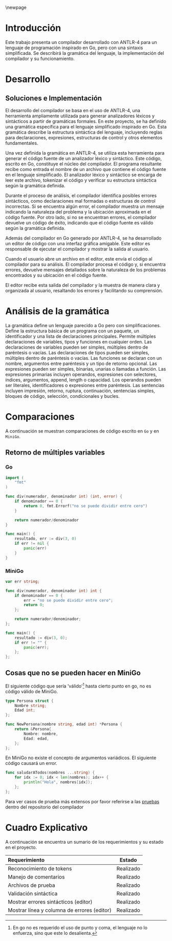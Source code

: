\newpage

# Introducción

Este trabajo presenta un compilador desarrollado con ANTLR-4 para un lenguaje de
programación inspirado en Go, pero con una sintaxis simplificada. Se describirá la
gramática del lenguaje, la implementación del compilador y su funcionamiento.

# Desarrollo

## Soluciones e Implementación

El desarrollo del compilador se basa en el uso de ANTLR-4, una herramienta
ampliamente utilizada para generar analizadores léxicos y sintácticos a partir de
gramáticas formales. En este proyecto, se ha definido una gramática específica para
el lenguaje simplificado inspirado en Go. Esta gramática describe la estructura
sintáctica del lenguaje, incluyendo reglas para declaraciones, expresiones,
estructuras de control y otros elementos fundamentales.

Una vez definida la gramática en ANTLR-4, se utiliza esta herramienta para generar el
código fuente de un analizador léxico y sintáctico. Este código, escrito en Go,
constituye el núcleo del compilador. El programa resultante recibe como entrada el
nombre de un archivo que contiene el código fuente en el lenguaje simplificado. El
analizador léxico y sintáctico se encarga de leer este archivo, tokenizar el código y
verificar su estructura sintáctica según la gramática definida.

Durante el proceso de análisis, el compilador identifica posibles errores
sintácticos, como declaraciones mal formadas o estructuras de control incorrectas. Si
se encuentra algún error, el compilador muestra un mensaje indicando la naturaleza
del problema y la ubicación aproximada en el código fuente. Por otro lado, si no se
encuentran errores, el compilador devuelve un código de éxito, indicando que el
código fuente es válido según la gramática definida.

Además del compilador en Go generado por ANTLR-4, se ha desarrollado un editor de
código con una interfaz gráfica amigable. Este editor es responsable de ejecutar el
compilador y mostrar la salida al usuario.

Cuando el usuario abre un archivo en el editor, este envía el código al compilador
para su análisis. El compilador procesa el código y, si encuentra errores, devuelve
mensajes detallados sobre la naturaleza de los problemas encontrados y su ubicación
en el código fuente.

El editor recibe esta salida del compilador y la muestra de manera clara y organizada
al usuario, resaltando los errores y facilitando su comprensión. 

# Análisis de la gramática

La gramática define un lenguaje parecido a Go pero con simplificaciones. Define la
estructura básica de un programa con un paquete, un identificador y una lista de
declaraciones principales. Permite múltiples declaraciones de variables, tipos y
funciones en cualquier orden. Las declaraciones de variables pueden ser simples,
múltiples dentro de paréntesis o vacías. Las declaraciones de tipos pueden ser
simples, múltiples dentro de paréntesis o vacías. Las funciones se declaran con un
nombre, argumentos entre paréntesis y un tipo de retorno opcional. Las expresiones
pueden ser simples, binarias, unarias o llamadas a función. Las expresiones primarias
incluyen operandos, expresiones con selectores, índices, argumentos, append, length o
capacidad. Los operandos pueden ser literales, identificadores o expresiones entre
paréntesis. Las sentencias incluyen impresión, retorno, ruptura, continuación,
sentencias simples, bloques de código, selección, condicionales y bucles.

<!-- ## Root -->

<!-- La regla root define la estructura básica del programa, que consiste en un paquete -->
<!-- seguido de un identificador y una lista de declaraciones principales -->
<!-- (topDeclarationList). -->

<!-- ## Declaraciones principales (topDeclarationList) -->

<!-- Esta regla permite la presencia de múltiples declaraciones de variables, tipos y -->
<!-- funciones en cualquier orden. -->

<!-- ## Declaración de variables (variableDecl) -->

<!-- Esta regla define la sintaxis para la declaración de variables. Puede ser una -->
<!-- declaración de una sola variable con tipo y valor (VAR singleVarDecl SEMICOLON), una -->
<!-- declaración de múltiples variables dentro de paréntesis (VAR LEFTPARENTHESIS -->
<!-- innerVarDecls RIGHTPARENTHESIS SEMICOLON) o una declaración de variables vacía (VAR -->
<!-- LEFTPARENTHESIS RIGHTPARENTHESIS SEMICOLON). -->

<!-- ## Declaración de tipos (typeDecl) -->

<!-- Esta regla define la sintaxis para la declaración de tipos. Puede ser una declaración -->
<!-- de un solo tipo (TYPE singleTypeDecl SEMICOLON), una declaración de múltiples tipos -->
<!-- dentro de paréntesis (TYPE LEFTPARENTHESIS innerTypeDecls RIGHTPARENTHESIS SEMICOLON) -->
<!-- o una declaración de tipos vacía (TYPE LEFTPARENTHESIS RIGHTPARENTHESIS SEMICOLON). -->

<!-- ## Declaración de funciones (funcDecl) -->

<!-- Esta regla define la sintaxis para la declaración de funciones. Consiste en una -->
<!-- declaración frontal de función (funcFrontDecl) seguida de un bloque de código (block) -->
<!-- y un punto y coma. -->

<!-- ## Declaración frontal de función (funcFrontDecl) -->

<!-- Esta regla define la sintaxis para la declaración frontal de una función, que incluye -->
<!-- el nombre de la función, los argumentos entre paréntesis (funcArgsDecls) y el tipo de -->
<!-- retorno opcional (declType). -->

<!-- ## Argumentos de función (funcArgsDecls) -->

<!-- Esta regla define la sintaxis para los argumentos de una función, que consiste en una -->
<!-- lista de declaraciones de variables sin expresiones (singleVarDeclNoExps) separadas -->
<!-- por comas. -->

<!-- ## Tipos de declaración (declType) -->

<!-- Esta regla define la sintaxis para los tipos de declaración, que puede ser un tipo -->
<!-- entre paréntesis (LEFTPARENTHESIS declType RIGHTPARENTHESIS), un identificador -->
<!-- (IDENTIFIER), un tipo de slice (sliceDeclType), un tipo de array (arrayDeclType) o un -->
<!-- tipo de estructura (structDeclType). -->

<!-- ## Expresiones (expression) -->

<!-- Esta regla define la sintaxis para las expresiones en el lenguaje. Puede ser una -->
<!-- expresión primaria (primaryExpression), una expresión binaria (expression op -->
<!-- expression), una expresión unaria (op expression), o una llamada a función -->
<!-- (identifierList arguments). -->

<!-- ## Expresiones primarias (primaryExpression) -->

<!-- Esta regla define la sintaxis para las expresiones primarias, que pueden ser un -->
<!-- operando (operand), una expresión con selector (primaryExpression selector), una -->
<!-- expresión con índice (primaryExpression index), una expresión con argumentos -->
<!-- (primaryExpression arguments), una expresión de append (appendExpression), una -->
<!-- expresión de length (lengthExpression) o una expresión de capacidad (capExpression). -->

<!-- ## Operandos (operand) -->

<!-- Esta regla define la sintaxis para los operandos de las expresiones, que pueden ser -->
<!-- literales (literal), identificadores (IDENTIFIER) o expresiones entre paréntesis -->
<!-- (LEFTPARENTHESIS expression RIGHTPARENTHESIS). -->

<!-- ## Literales (literal) -->

<!-- Esta regla define la sintaxis para los literales, que pueden ser literales enteros -->
<!-- (INTLITERAL), literales flotantes (FLOATLITERAL), literales de caracteres -->
<!-- (RUNELITERAL), literales de cadenas de caracteres en bruto (RAWSTRINGLITERAL) o -->
<!-- literales de cadenas de caracteres interpretadas (INTERPRETEDSTRINGLITERAL). -->

<!-- ## Sentencias (statement) -->

<!-- Esta regla define la sintaxis para las diferentes sentencias en el lenguaje, como -->
<!-- sentencias de impresión (PRINT), sentencias de retorno (RETURN), sentencias de -->
<!-- ruptura (BREAK), sentencias de continuación (CONTINUE), sentencias simples -->
<!-- (simpleStatement), bloques de código (block), sentencias de selección (switch), -->
<!-- sentencias condicionales (ifStatement) y bucles (loop). -->

# Comparaciones

A continuación se muestran comparaciones de código escrito en `Go` y en `MiniGo`.


## Retorno de múltiples variables

### Go

```{.go .numberLines}
import (
    "fmt"
)

func div(numerador, denominador int) (int, error) {
    if denominador == 0 {
        return 0, fmt.Errorf("no se puede dividir entre cero")
    }

    return numerador/denominador
}

func main() {
    resultado, err := div(3, 0)
    if err != nil {
        panic(err)
    }
}
```


### MiniGo

```{.go .numberLines}
var err string;

func div(numerador, denominador int) int {
    if denominador == 0 {
        err = "no se puede dividir entre cero";
        return 0;
    };

    return numerador/denominador;
};

func main() {
    resultado := div(3, 0);
    if err != "" {
        panic(err);
    };
};
```


## Cosas que no se pueden hacer en MiniGo

El siguiente código que sería 'válido'[^semicolon] hasta cierto punto en go, no es
código válido de MiniGo.

```{.go .numberLines}
type Persona struct {
    Nombre string;
    Edad int;
};

func NewPersona(nombre string, edad int) *Persona {
    return &Persona{
        Nombre: nombre,
        Edad: edad,
    };
};


```
En MiniGo no existe el concepto de argumentos variádicos. El siguiente código causará
un error.

```{.go .numberLines}
func saludarATodos(nombres ...string) {
    for idx := 0; idx < len(nombres); idx++ {
        println("Hola", nombres[idx]);
    };
};
```

Para ver casos de prueba más extensos por favor referirse a las
[pruebas](https://github.com/zSnails/minigo/tree/master/tests) dentro del
repositorio del compilador

[^semicolon]: En go no es requerido el uso de punto y coma, el lenguaje no lo
    enfuerza, sino que este lo desalienta.


# Cuadro Explicativo

A continuación se encuentra un sumario de los requerimientos y su estado en el
proyecto.

|Requerimiento|Estado|
|:-|:-:|
|Reconocimiento de tokens|Realizado|
|Manejo de comentarios|Realizado|
|Archivos de prueba|Realizado|
|Validación sintáctica|Realizado|
|Mostrar errores sintácticos (editor)|Realizado|
|Mostrar línea y columna de errores (editor)|Realizado|

